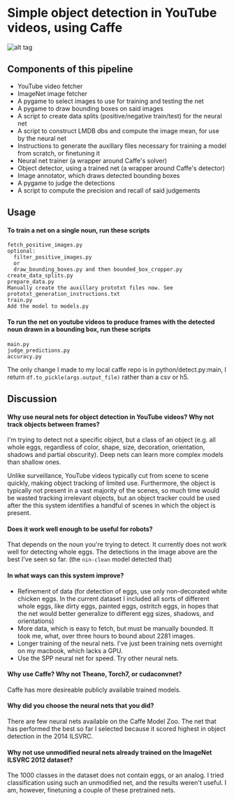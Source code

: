 # Simple object detection in YouTube videos, using Caffe

![alt tag](https://github.com/roseperrone/video-object-detection/blob/master/good-egg.jpg)

## Components of this pipeline

- YouTube video fetcher
- ImageNet image fetcher
- A pygame to select images to use for training and testing the net
- A pygame to draw bounding boxes on said images
- A script to create data splits (positive/negative train/test) for the neural net
- A script to construct LMDB dbs and compute the image mean, for use by the neural net
- Instructions to generate the auxillary files necessary for training a model from scratch, or finetuning it
- Neural net trainer (a wrapper around Caffe's solver)
- Object detector, using a trained net (a wrapper around Caffe's detector)
- Image annotator, which draws detected bounding boxes
- A pygame to judge the detections
- A script to compute the precision and recall of said judgements

## Usage

#### To train a net on a single noun, run these scripts

```
fetch_positive_images.py
optional:
  filter_positive_images.py
  or
  draw_bounding_boxes.py and then bounded_box_cropper.py
create_data_splits.py
prepare_data.py
Manually create the auxillary prototxt files now. See prototxt_generation_instructions.txt
train.py
Add the model to models.py
```

#### To run the net on youtube videos to produce frames with the detected noun drawn in a bounding box, run these scripts

```
main.py
judge_predictions.py
accuracy.py
```

The only change I made to my local caffe repo is in python/detect.py:main,
I return `df.to_pickle(args.output_file)` rather than a csv or h5.

## Discussion

#### Why use neural nets for object detection in YouTube videos? Why not track objects between frames?

I'm trying to detect not a specific object, but a class of an object (e.g. all whole eggs, regardless of color, shape, size, decoration, orientation, shadows and partial obscurity). Deep nets can learn more complex models than shallow ones.

Unlike surveillance, YouTube videos typically cut from scene to scene quickly, making object tracking of limited use. Furthermore, the object is typically not present in a vast majority of the scenes, so much time would be wasted tracking irrelevant objects, but an object tracker could be used after the this system identifies a handful of scenes in which the object is present.

#### Does it work well enough to be useful for robots?

That depends on the noun you're trying to detect. It currently does not work well for detecting whole eggs. The detections in the image above are the best I've seen so far. (the `nin-clean` model detected that)

#### In what ways can this system improve?

- Refinement of data (for detection of eggs, use only non-decorated white chicken eggs. In the current dataset I included all sorts of different whole eggs, like dirty eggs, painted eggs, ostritch eggs, in hopes that the net would better generalize to different egg sizes, shadows, and orientations)
- More data, which is easy to fetch, but must be manually bounded. It took me, what, over three hours to bound about 2281 images.
- Longer training of the neural nets. I've just been training nets overnight on my macbook, which lacks a GPU.
- Use the SPP neural net for speed. Try other neural nets.

#### Why use Caffe? Why not Theano, Torch7, or cudaconvnet?

Caffe has more desireable publicly available trained models.

#### Why did you choose the neural nets that you did?

There are few neural nets available on the Caffe Model Zoo. The net that has performed the best so far I selected because it scored highest in object detection in the 2014 ILSVRC.

#### Why not use unmodified neural nets already trained on the ImageNet ILSVRC 2012 dataset?

The 1000 classes in the dataset does not contain eggs, or an analog. I tried classification using such an unmodified net, and the results weren't useful. I am, however, finetuning a couple of these pretrained nets.

